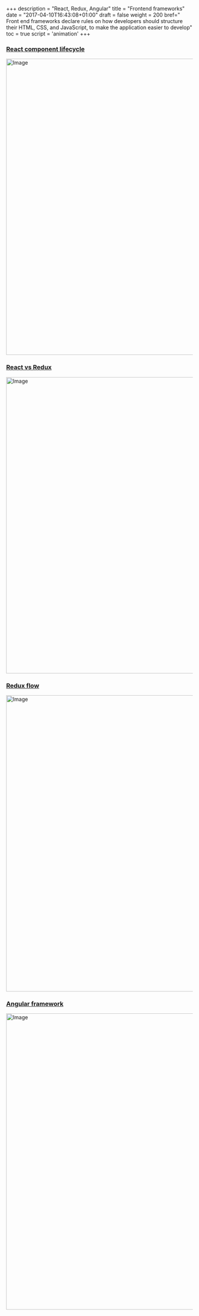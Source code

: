 +++
description = "React, Redux, Angular"
title = "Frontend frameworks"
date = "2017-04-10T16:43:08+01:00"
draft = false
weight = 200
bref=" Front end frameworks declare rules on how developers should structure their HTML, CSS, and JavaScript, to make the application easier to develop"
toc = true
script = 'animation'
+++

<h3 class="section-head" id="h-component-lifecycle"><a href="#h-component-lifecycle">React component lifecycle</a></h3>

<img alt="Image" src="/img/diagrams/front-end/component_lifecycle.jpeg" width="800">

<h3 class="section-head" id="h-redux-vs-react"><a href="#h-redux-vs-react">React vs Redux</a></h3>

<img alt="Image" src="/img/diagrams/front-end/react_vs_redux.PNG" width="800">

<h3 class="section-head" id="h-redux-flow"><a href="#h-redux-flow">Redux flow</a></h3>

<img alt="Image" src="/img/diagrams/front-end/redux_flow_diagram.PNG" width="800">

<h3 class="section-head" id="h-angular"><a href="#h-angular">Angular framework</a></h3>

<img alt="Image" src="/img/diagrams/front-end/angular.png" width="800">